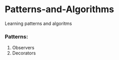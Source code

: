 # Patterns-and-Algorithms
Learning patterns and algoritms

### Patterns:
1. Observers
2. Decorators

